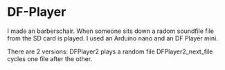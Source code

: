 # DF-Player
I made an barberschair. When someone sits down a radom soundfile file from the SD card is played.
I used an Arduino nano and an DF Player mini.

There are 2 versions:
DFPlayer2 plays a random file
DFPlayer2_next_file cycles one file after the other.
